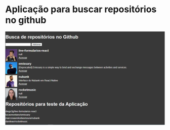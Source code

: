 # Aplicação para buscar repositórios no github


![homeAplicação](https://github.com/devsambini/busca-repo/blob/master/repositories.png)
